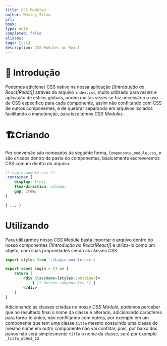 ```yaml
---
title: CSS Modules
author: Wesley Silva
url:
book:
type: note
completed: false
aliases:
tags: [css]
description: CSS Modules no React 
---
```

# 🚀 Introdução
Podemos adicionar CSS nativo na nossa aplicação _[[Introdução ao React|React]]_ através do arquivo `index.css`, muito utilizado para _resets_ e aplicação de estilos globais, porem muitas vezes se faz necessário o uso de CSS especifico para cada componente, assim não conflitando com CSS de outros componentes, e de quebrar separando em arquivos isolados facilitando a manutenção, para isso temos _CSS Modules_.

# 🏗️Criando
Por conversão são nomeados da seguinte forma, `Componente.module.css`, e são criados dentro da pasta do componentes, basicamente escreveremos CSS comum dentro do arquivo.

```css
/* Login.module.css */
.container {
	display: flex;
	flex-direction: column;
	gap: 2rem;
}

{ ... }
```

# Utilizando

Para utilizarmos nosso _CSS Module_ basta importar o arquivo dentro do nosso componentes _[[Introdução ao React|React]]_ e utiliza-lo como um objeto, com suas propriedades sendo as classes CSS.

```jsx
import styles from './Login.module.css';

export const Login = () => {
	return (
		<div className={styles.container}>
			{ /* Outros componentes */ }
		</div>
	)
}
```

Adicionando as classes criadas no nosso _CSS Module_, podemos perceber que no resultado final o nome da classe é alterado, adicionando caracteres para torna-lo único, não conflitando com outros, por exemplo em um componente que tem uma classe `title` mesmo  possuindo uma classe do mesmo nome em outro componente não vai conflitar, pois, por baixo dos panos não será simplesmente `title` o nome da classe, será por exemplo `_title_qb9s3_12`